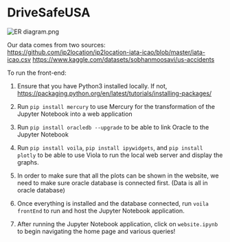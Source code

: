 # DriveSafeUSA

![ER diagram.png](ER%20diagram.png)

Our data comes from two sources:
https://github.com/ip2location/ip2location-iata-icao/blob/master/iata-icao.csv
https://www.kaggle.com/datasets/sobhanmoosavi/us-accidents

To run the front-end:

1. Ensure that you have Python3 installed locally. If not, https://packaging.python.org/en/latest/tutorials/installing-packages/

2. Run `pip install mercury` to use Mercury for the transformation of the Jupyter Notebook into a web application

3. Run `pip install oracledb --upgrade` to be able to link Oracle to the Jupyter Notebook

4. Run `pip install voila`, `pip install ipywidgets`, and `pip install plotly` to be able to use Viola to run the local web server and display the graphs.

5. In order to make sure that all the plots can be shown in the website, we need to make sure oracle database is connected first. (Data is all in oracle database) 

6. Once everything is installed and the database connected, run `voila frontEnd` to run and host the Jupyter Notebook application.

7. After running the Jupyter Notebook application, click on `website.ipynb` to begin navigating the home page and various queries!